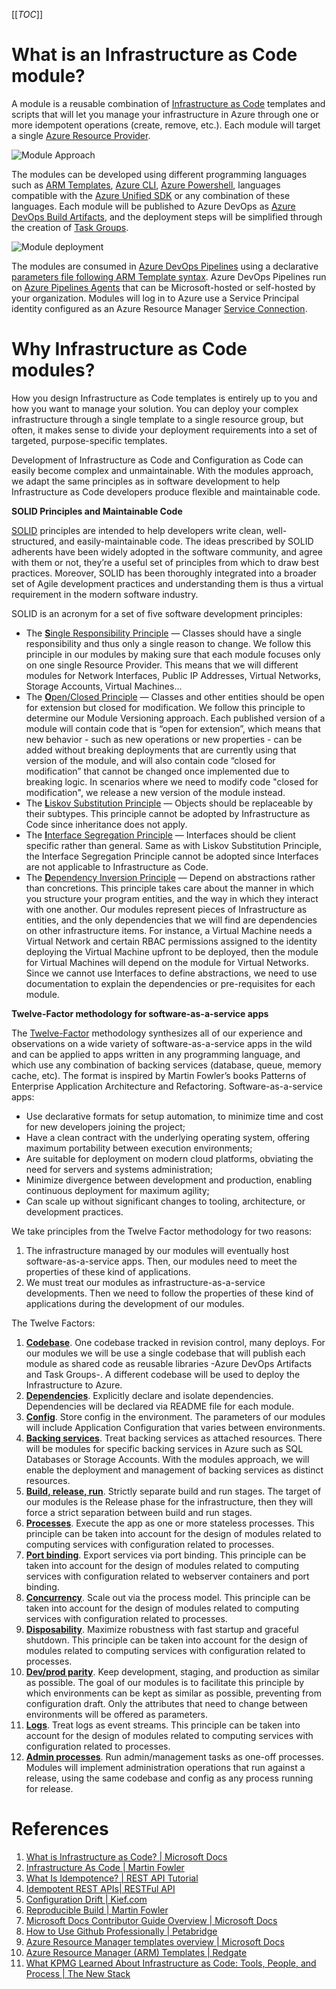 [[_TOC_]]

# What is an Infrastructure as Code module?

A module is a reusable combination of [Infrastructure as Code](/Learning-resources/Infrastructure-as-Code.md) templates and scripts that will let you manage your infrastructure in Azure through one or more idempotent operations (create, remove, etc.). Each module will target a single [Azure Resource Provider](https://docs.microsoft.com/en-us/azure/azure-resource-manager/management/resource-providers-and-types).

![Module Approach](/.attachments/images/Learning-resources/Infrastructure-as-Code/iac-modules-single-responsibility.png)

The modules can be developed using different programming languages such as [ARM Templates](https://docs.microsoft.com/en-us/azure/azure-resource-manager/templates/overview), [Azure CLI](https://docs.microsoft.com/en-us/cli/azure/what-is-azure-cli?view=azure-cli-latest), [Azure Powershell](https://docs.microsoft.com/en-us/powershell/azure/?view=azps-3.5.0), languages compatible with the [Azure Unified SDK](https://azure.microsoft.com/en-us/downloads/) or any combination of these languages. Each module will be published to Azure DevOps as [Azure DevOps Build Artifacts](https://docs.microsoft.com/en-us/azure/devops/pipelines/artifacts/artifacts-overview?view=azure-devops), and the deployment steps will be simplified through the creation of [Task Groups](https://docs.microsoft.com/en-us/azure/devops/pipelines/library/task-groups?view=azure-devops).

![Module deployment](/.attachments/images/Learning-resources/Infrastructure-as-Code/iac-modules-azure-devops-deployment.png)

The modules are consumed in [Azure DevOps Pipelines](https://docs.microsoft.com/en-us/azure/devops/pipelines/index?view=azure-devops) using a declarative [parameters file following ARM Template syntax](https://docs.microsoft.com/en-us/azure/azure-resource-manager/templates/parameter-files). Azure DevOps Pipelines run on [Azure Pipelines Agents](https://docs.microsoft.com/en-us/azure/devops/pipelines/agents/agents?view=azure-devops&tabs=browser) that can be Microsoft-hosted or self-hosted by your organization. Modules will log in to Azure use a Service Principal identity configured as an Azure Resource Manager [Service Connection](https://docs.microsoft.com/en-us/azure/devops/pipelines/library/service-endpoints?view=azure-devops&tabs=yaml).

# Why Infrastructure as Code modules?

How you design Infrastructure as Code templates is entirely up to you and how you want to manage your solution. You can deploy your complex infrastructure through a single template to a single resource group, but often, it makes sense to divide your deployment requirements into a set of targeted, purpose-specific templates.

Development of Infrastructure as Code and Configuration as Code can easily become complex and unmaintainable. With the modules approach, we adapt the same principles as in software development to help Infrastructure as Code developers produce flexible and maintainable code.

**SOLID Principles and Maintainable Code**

[SOLID](https://medium.com/@severinperez/writing-flexible-code-with-the-single-responsibility-principle-b71c4f3f883f) principles are intended to help developers write clean, well-structured, and easily-maintainable code. The ideas prescribed by SOLID adherents have been widely adopted in the software community, and agree with them or not, they’re a useful set of principles from which to draw best practices. Moreover, SOLID has been thoroughly integrated into a broader set of Agile development practices and understanding them is thus a virtual requirement in the modern software industry.

SOLID is an acronym for a set of five software development principles:
- The [**S**ingle Responsibility Principle](https://medium.com/@severinperez/writing-flexible-code-with-the-single-responsibility-principle-b71c4f3f883f) — Classes should have a single responsibility and thus only a single reason to change. We follow this principle in our modules by making sure that each module focuses only on one single Resource Provider. This means that we will different modules for Network Interfaces, Public IP Addresses, Virtual Networks, Storage Accounts, Virtual Machines...
- The [**O**pen/Closed Principle](https://medium.com/@severinperez/maintainable-code-and-the-open-closed-principle-b088c737262) — Classes and other entities should be open for extension but closed for modification. We follow this principle to determine our Module Versioning approach. Each published version of a module will contain code that is “open for extension”, which means that new behavior - such as new operations or new properties - can be added without breaking deployments that are currently using that version of the module, and will also contain code “closed for modification” that cannot be changed once implemented due to breaking logic. In scenarios where we need to modify code "closed for modification", we release a new version of the module instead.
- The [**L**iskov Substitution Principle](https://medium.com/@severinperez/making-the-most-of-polymorphism-with-the-liskov-substitution-principle-e22609866429) — Objects should be replaceable by their subtypes. This principle cannot be adopted by Infrastructure as Code since inheritance does not apply.
- The [**I**nterface Segregation Principle](https://medium.com/@severinperez/avoiding-interface-pollution-with-the-interface-segregation-principle-5d3859c21013) — Interfaces should be client specific rather than general. Same as with Liskov Substitution Principle, the Interface Segregation Principle cannot be adopted since Interfaces are not applicable to Infrastructure as Code.
- The [**D**ependency Inversion Principle](https://medium.com/@severinperez/effective-program-structuring-with-the-dependency-inversion-principle-2d5adf11f863) — Depend on abstractions rather than concretions. This principle takes care about the manner in which you structure your program entities, and the way in which they interact with one another. Our modules represent pieces of Infrastructure as entities, and the only dependencies that we will find are dependencies on other infrastructure items. For instance, a Virtual Machine needs a Virtual Network and certain RBAC  permissions assigned to the identity deploying the Virtual Machine upfront to be deployed, then the module for Virtual Machines will depend on the module for Virtual Networks. Since we cannot use Interfaces to define abstractions, we need to use documentation to explain the dependencies or pre-requisites for each module.

**Twelve-Factor methodology for software-as-a-service apps**

The [Twelve-Factor](https://12factor.net/) methodology synthesizes all of our experience and observations on a wide variety of software-as-a-service apps in the wild and can be applied to apps written in any programming language, and which use any combination of backing services (database, queue, memory cache, etc). The format is inspired by Martin Fowler’s books Patterns of Enterprise Application Architecture and Refactoring. Software-as-a-service apps:
- Use declarative formats for setup automation, to minimize time and cost for new developers joining the project;
- Have a clean contract with the underlying operating system, offering maximum portability between execution environments;
- Are suitable for deployment on modern cloud platforms, obviating the need for servers and systems administration;
- Minimize divergence between development and production, enabling continuous deployment for maximum agility;
- Can scale up without significant changes to tooling, architecture, or development practices.

We take principles from the Twelve Factor methodology for two reasons:
1. The infrastructure managed by our modules will eventually host software-as-a-service apps. Then, our modules need to meet the properties of these kind of applications.
2. We must treat our modules as infrastructure-as-a-service developments. Then we need to follow the properties of these kind of applications during the development of our modules.

The Twelve Factors:
1. **[Codebase](https://12factor.net/codebase)**. One codebase tracked in revision control, many deploys. For our modules we will be use a single codebase that will publish each module as shared code as reusable libraries -Azure DevOps Artifacts and Task Groups-. A different codebase will be used to deploy the Infrastructure to Azure.
2. **[Dependencies](https://12factor.net/dependencies)**. Explicitly declare and isolate dependencies. Dependencies will be declared via README file for each module.
3. **[Config](https://12factor.net/config)**. Store config in the environment. The parameters of our modules will include Application Configuration that varies between environments.
4. **[Backing services](https://12factor.net/backing-services)**. Treat backing services as attached resources. There will be modules for specific backing services in Azure such as SQL Databases or Storage Accounts. With the modules approach, we will enable the deployment and management of backing services as distinct resources.
5. **[Build, release, run](https://12factor.net/build-release-run)**. Strictly separate build and run stages. The target of our modules is the Release phase for the infrastructure, then they will force a strict separation between build and run stages.
6. **[Processes](https://12factor.net/processes)**. Execute the app as one or more stateless processes. This principle can be taken into account for the design of modules related to computing services with configuration related to processes.
7. **[Port binding](https://12factor.net/port-binding)**. Export services via port binding. This principle can be taken into account for the design of modules related to computing services with configuration related to webserver containers and port binding.
8. **[Concurrency](https://12factor.net/concurrency)**. Scale out via the process model. This principle can be taken into account for the design of modules related to computing services with configuration related to processes.
9. **[Disposability](https://12factor.net/disposability)**. Maximize robustness with fast startup and graceful shutdown. This principle can be taken into account for the design of modules related to computing services with configuration related to processes.
10. **[Dev/prod parity](https://12factor.net/dev-prod-parity)**. Keep development, staging, and production as similar as possible. The goal of our modules is to facilitate this principle by which environments can be kept as similar as possible, preventing from configuration draft. Only the attributes that need to change between environments will be offered as parameters.
11. **[Logs](https://12factor.net/logs)**. Treat logs as event streams. This principle can be taken into account for the design of modules related to computing services with configuration related to processes.
12. **[Admin processes](https://12factor.net/admin-processes)**. Run admin/management tasks as one-off processes. Modules will implement administration operations that run against a release, using the same codebase and config as any process running for release.

# References

1. [What is Infrastructure as Code? | Microsoft Docs](https://docs.microsoft.com/en-us/azure/devops/learn/what-is-infrastructure-as-code)
2. [Infrastructure As Code | Martin Fowler](https://martinfowler.com/bliki/InfrastructureAsCode.html)
3. [What Is Idempotence? | REST API Tutorial](https://www.restapitutorial.com/lessons/idempotency.html)
4. [Idempotent REST APIs| RESTFul API](https://restfulapi.net/idempotent-rest-apis/)
5. [Configuration Drift | Kief.com](http://kief.com/configuration-drift.html)
6. [Reproducible Build | Martin Fowler](https://martinfowler.com/bliki/ReproducibleBuild.html)
7. [Microsoft Docs Contributor Guide Overview | Microsoft Docs](https://docs.microsoft.com/en-us/contribute/#review-open-prs)
8. [How to Use Github Professionally | Petabridge](https://petabridge.com/blog/use-github-professionally/)
9. [Azure Resource Manager templates overview | Microsoft Docs](https://docs.microsoft.com/en-us/azure/azure-resource-manager/templates/overview)
10. [Azure Resource Manager (ARM) Templates | Redgate](https://www.red-gate.com/simple-talk/cloud/infrastructure-as-a-service/azure-resource-manager-arm-templates/)
11. [What KPMG Learned About Infrastructure as Code: Tools, People, and Process | The New Stack](https://thenewstack.io/what-kpmg-learned-about-infrastructure-as-code-tools-people-and-process/)